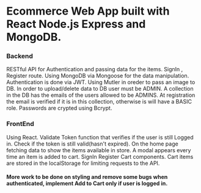 # Ecommerce Web App built with React Node.js Express and MongoDB.


### Backend

RESTful API for Authentication and passing data for the items. SignIn , Register route. Using MongoDB via Mongoose for the data manipulation.
Authentication is done via JWT.
Using Mutler in oreder to pass an image to DB.
In order to upload/delete data to DB user must be ADMIN.
A collection in the DB has the emails of the users allowed to be ADMINS. At registration the email is verified if it is in this collection, otherwise is will have a BASIC role.
Passwords are crypted using Bcrypt.

### FrontEnd

Using React.
Validate Token function that verifies if the user is still Logged in. Check if the token is still valid(hasn't expired).
On the home page fetching data to show the items available in store.
A modal appears every time an item is added to cart.
SignIn Register Cart components.
Cart items are stored in the localStorage for limiting requests to the API.

#### More work to be done on styling and remove some bugs when authenticated, implement Add to Cart only if user is logged in.



